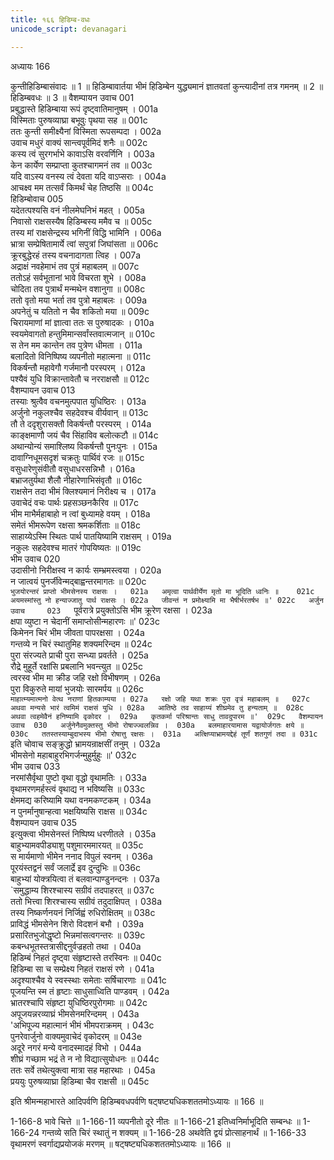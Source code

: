 ```yaml
---
title: १६६ हिडिम्ब-वधः
unicode_script: devanagari

---
```



अध्यायः 166

कुन्तीहिडिम्बासंवादः ॥ 1 ॥ हिडिम्बावार्तया भीमं हिडिम्बेन युद्ध्यमानं ज्ञातवतां कुन्त्यादीनां तत्र गमनम् ॥ 2 ॥ हिडिम्बवधः ॥ 3 ॥
वैशम्पायन उवाच 	001  
प्रबुद्धास्ते हिडिम्बाया रूपं दृष्ट्वातिमानुषम् ।	001a  
विस्मिताः पुरुषव्याघ्रा बभूवुः पृथया सह ॥	001c  
ततः कुन्ती समीक्ष्यैनां विस्मिता रूपसम्पदा ।	002a  
उवाच मधुरं वाक्यं सान्त्वपूर्वमिदं शनैः ॥	002c  
कस्य त्वं सुरगर्भाभे कावाऽसि वरवर्णिनि ।	003a  
केन कार्येण सम्प्राप्ता कुतश्चागमनं तव ॥	003c  
यदि वाऽस्य वनस्य त्वं देवता यदि वाऽप्सराः ।	004a  
आचक्ष्व मम तत्सर्वं किमर्थं चेह तिष्ठसि ॥	004c  
हिडिम्बोवाच 	005  
यदेतत्पश्यसि वनं नीलमेघनिभं महत् ।	005a  
निवासो राक्षसस्यैष हिडिम्बस्य ममैव च ॥	005c  
तस्य मां राक्षसेन्द्रस्य भगिनीं विद्धि भामिनि ।	006a  
भ्रात्रा सम्प्रेषितामार्ये त्वां सपुत्रां जिघांसता ॥	006c  
क्रूरबुद्धेरहं तस्य वचनादागता त्विह ।	007a  
अद्राक्षं नवहेमाभं तव पुत्रं महाबलम् ॥	007c  
ततोऽहं सर्वभूतानां भावे विचरता शुभे ।	008a  
चोदिता तव पुत्रार्थं मन्मथेन वशानुगा ॥	008c  
ततो वृतो मया भर्ता तव पुत्रो महाबलः ।	009a  
अपनेतुं च यतितो न चैव शकितो मया ॥	009c  
चिरायमाणां मां ज्ञात्वा ततः स पुरुषादकः ।	010a  
स्वयमेवागतो हन्तुमिमान्सर्वांस्तवात्मजान् ॥	010c  
स तेन मम कान्तेन तव पुत्रेण धीमता ।	011a  
बलादितो विनिष्पिष्य व्यपनीतो महात्मना ॥	011c  
विकर्षन्तौ महावेगौ गर्जमानौ परस्परम् ।	012a  
पश्यैवं युधि विक्रान्तावेतौ च नरराक्षसौ ॥	012c  
वैशम्पायन उवाच 	013  
तस्याः श्रुत्वैव वचनमुत्पपात युधिष्ठिरः ।	013a  
अर्जुनो नकुलश्चैव सहदेवश्च वीर्यवान् ॥	013c  
तौ ते ददृशुरासक्तौ विकर्षन्तौ परस्परम् ।	014a  
काङ्क्षमाणौ जयं चैव सिंहाविव बलोत्कटौ ॥	014c  
अथान्योन्यं समाश्लिष्य विकर्षन्तौ पुनःपुनः ।	015a  
दावाग्निधूमसदृशं चक्रतुः पार्थिवं रजः ॥	015c  
वसुधारेणुसंवीतौ वसुधाधरसन्निभौ ।	016a  
बभ्राजतुर्यथा शैलौ नीहारेणाभिसंवृतौ ॥	016c  
राक्षसेन तदा भीमं क्लिश्यमानं निरीक्ष्य च ।	017a  
उवाचेदं वचः पार्थः प्रहसञ्छनकैरिव ॥	017c  
भीम माभैर्महाबाहो न त्वां बुध्यामहे वयम् ।	018a  
समेतं भीमरूपेण रक्षसा श्रमकर्शिताः ॥	018c  
साहाय्येऽस्मि स्थितः पार्थ पातयिष्यामि राक्षसम् ।	019a  
नकुलः सहदेवश्च मातरं गोपयिष्यतः ॥	019c  
भीम उवाच 	020  
उदासीनो निरीक्षस्व न कार्यः सम्भ्रमस्त्वया ।	020a  
न जात्वयं पुनर्जीवेन्मद्बाह्वन्तरमागतः ॥	020c  
`भुजयोरन्तरं प्राप्तो भीमसेनस्य राक्षसः ।	021a  
अमृत्वा पार्थवीर्येण मृतो मा भूदिति ध्वनिः ॥	021c  
अयमस्मांस्तु नो हन्याज्जातु पार्थ राक्षसः ।	022a  
जीवन्तं न प्रमोक्ष्यामि मा भैषीर्भरतर्षभ ॥'	022c  
अर्जुन उवाच 	023  
`पूर्वरात्रे प्रयुक्तोऽसि भीम क्रूरेण रक्षसा ।	023a  
क्षपा व्युष्टा न चेदानीं समाप्तोसीन्महारणः ॥'	023c  
किमेनन चिरं भीम जीवता पापरक्षसा ।	024a  
गन्तव्ये न चिरं स्थातुमिह शक्यमरिन्दम ॥	024c  
पुरा संरज्यते प्राची पुरा सन्ध्या प्रवर्तते ।	025a  
रौद्रे मुहूर्ते रक्षांसि प्रबलानि भवन्त्युत ॥	025c  
त्वरस्व भीम मा क्रीड जहि रक्षो विभीषणम् ।	026a  
पुरा विकुरुते मायां भुजयोः सारमर्पय ॥	026c  
`माहात्म्यमात्मनो वेत्थ नराणां हितकाम्यया ।	027a  
रक्षो जहि यथा शक्रः पुरा वृत्रं महाबलम् ॥	027c  
अथवा मन्यसे भारं त्वमिमं राक्षसं युधि ।	028a  
आतिष्ठे तव साहाय्यं शीघ्रमेव तु हन्यताम् ॥	028c  
अथवा त्वहमेवैनं हनिष्यामि वृकोदर ।	029a  
कृतकर्मा परिश्रान्तः साधु तावदुपारम ॥'	029c  
वैशम्पायन उवाच 	030  
अर्जुनेनैवमुक्तस्तु भीमो रोषाज्ज्वलन्निव ।	030a  
बलमाहारयामास यद्वायोर्जगतः क्षये ॥	030c  
ततस्तस्याम्बुदाभस्य भीमो रोषात्तु रक्षसः ।	031a  
अत्क्षिप्याभ्रामयद्देहं तूर्णं शतगुणं तदा ॥	031c  
`इति चोवाच सङ्क्रुद्धो भ्रामयन्राक्षसीं तनुम् ।	032a  
भीमसेनो महाबाहुरभिगर्जन्मुहुर्मुहुः ॥'	032c  
भीम उवाच 	033  
नरमांसैर्वृथा पुष्टो वृथा वृद्धो वृथामतिः ।	033a  
वृथामरणमर्हस्त्वं वृथाद्य न भविष्यसि ॥	033c  
क्षेममद्य करिष्यामि यथा वनमकण्टकम् ।	034a  
न पुनर्मानुषान्हत्वा भक्षयिष्यसि राक्षस ॥	034c  
वैशम्पायन उवाच 	035  
इत्युक्त्वा भीमसेनस्तं निष्पिष्य धरणीतले ।	035a  
बाहुभ्यामवपीड्याशु पशुमारममारयत् ॥	035c  
स मार्यमाणो भीमेन ननाद विपुलं स्वनम् ।	036a  
पूरयंस्तद्वनं सर्वं जलार्द्रे इव दुन्दुभिः ॥	036c  
बाहुभ्यां योक्त्रयित्वा तं बलवान्पाण्डुनन्दनः ।	037a  
`समुद्धाम्य शिरश्चास्य सग्रीवं तदपाहरत् ॥	037c  
ततो भित्त्वा शिरश्चास्य सग्रीवं तदुदाक्षिपत् ।	038a  
तस्य निष्कर्णनयनं निर्जिह्वं रुधिरोक्षितम् ॥	038c  
प्राविद्धं भीमसेनेन शिरो विदशनं बभौ ।	039a  
प्रसारितभुजोद्धृष्टो भिन्नमांसत्वगन्तरः ॥	039c  
कबन्धभूतस्तत्रासीद्दनुर्वज्रहतो तथा ।	040a  
हिडिम्बं निहतं दृष्ट्वा संहृष्टास्ते तरस्विनः ॥	040c  
हिडिम्बा सा च सम्प्रेक्ष्य निहतं राक्षसं रणे ।	041a  
अदृश्याश्चैव ये स्वस्स्थाः समेताः सर्षिचारणाः ॥	041c  
पूजयन्ति स्म तं हृष्टाः साधुसाध्विति पाण्डवम् ।	042a  
भ्रातरश्चापि संहृष्टा युधिष्ठिरपुरोगमाः ॥	042c  
अपूजयन्नरव्याघ्रं भीमसेनमरिन्दमम् ।	043a  
'अभिपूज्य महात्मानं भीमं भीमपराक्रमम् ।	043c  
पुनरेवार्जुनो वाक्यमुवाचेदं वृकोदरम् ॥	043e  
अदूरे नगरं मन्ये वनादस्मादहं विभो ।	044a  
शीघ्रं गच्छाम भद्रं ते न नो विद्यात्सुयोधनः ॥	044c  
ततः सर्वे तथेत्युक्त्वा मात्रा सह महारथाः ।	045a  
प्रययुः पुरुषव्याघ्रा हिडिम्बा चैव राक्षसी ॥ 	045c  

इति श्रीमन्महाभारते आदिपर्वणि हिडिम्बवधपर्वणि षट्षष्ट्यधिकशततमोऽध्यायः ॥ 166 ॥

1-166-8 भावे चित्ते ॥ 1-166-11 व्यपनीतो दूरे नीतः ॥ 1-166-21 इतिध्वनिर्माभूदिति सम्बन्धः ॥ 1-166-24 गन्तव्ये सति चिरं स्थातुं न शक्यम् ॥ 1-166-28 अथवेति द्वयं प्रोत्साहनार्थं ॥ 1-166-33 वृथामरणं स्वर्गाद्यप्रयोजकं मरणम् ॥ षट्षष्ट्यधिकशततमोऽध्यायः ॥ 166 ॥